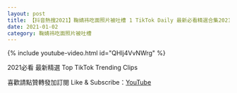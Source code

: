 ```yaml
---
layout: post
title: 【抖音熱搜2021】鞠婧祎吃面照片被吐槽 1 TikTok Daily 最新必看精選合集2021 01 02
date: 2021-01-02
category: 鞠婧祎吃面照片被吐槽
---
```


{% include youtube-video.html id="QHlj4VvNWrg" %}

2021必看 最新精選 Top TikTok Trending Clips

喜歡請點贊轉發加訂閱 Like & Subscribe：[YouTube](https://www.youtube.com/channel/UCAoR7VcanIPd04uEq_GIylA/videos)

